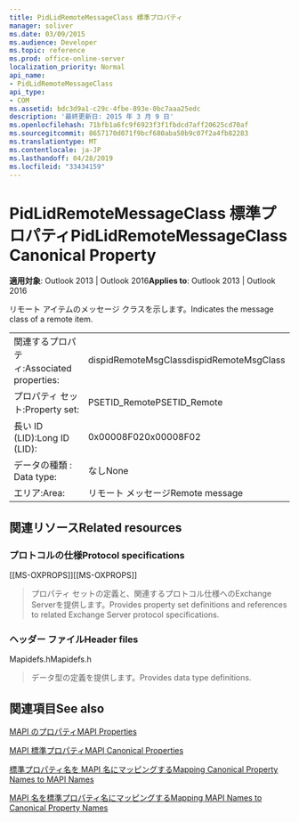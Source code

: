 ```yaml
---
title: PidLidRemoteMessageClass 標準プロパティ
manager: soliver
ms.date: 03/09/2015
ms.audience: Developer
ms.topic: reference
ms.prod: office-online-server
localization_priority: Normal
api_name:
- PidLidRemoteMessageClass
api_type:
- COM
ms.assetid: bdc3d9a1-c29c-4fbe-893e-0bc7aaa25edc
description: '最終更新日: 2015 年 3 月 9 日'
ms.openlocfilehash: 71bfb1a6fc9f6923f3f1fbdcd7aff20625cd70af
ms.sourcegitcommit: 8657170d071f9bcf680aba50b9c07f2a4fb82283
ms.translationtype: MT
ms.contentlocale: ja-JP
ms.lasthandoff: 04/28/2019
ms.locfileid: "33434159"
---
```

# <a name="pidlidremotemessageclass-canonical-property"></a><span data-ttu-id="d3df7-103">PidLidRemoteMessageClass 標準プロパティ</span><span class="sxs-lookup"><span data-stu-id="d3df7-103">PidLidRemoteMessageClass Canonical Property</span></span>

  
  
<span data-ttu-id="d3df7-104">**適用対象**: Outlook 2013 | Outlook 2016</span><span class="sxs-lookup"><span data-stu-id="d3df7-104">**Applies to**: Outlook 2013 | Outlook 2016</span></span> 
  
<span data-ttu-id="d3df7-105">リモート アイテムのメッセージ クラスを示します。</span><span class="sxs-lookup"><span data-stu-id="d3df7-105">Indicates the message class of a remote item.</span></span>
  
|||
|:-----|:-----|
|<span data-ttu-id="d3df7-106">関連するプロパティ:</span><span class="sxs-lookup"><span data-stu-id="d3df7-106">Associated properties:</span></span>  <br/> |<span data-ttu-id="d3df7-107">dispidRemoteMsgClass</span><span class="sxs-lookup"><span data-stu-id="d3df7-107">dispidRemoteMsgClass</span></span>  <br/> |
|<span data-ttu-id="d3df7-108">プロパティ セット:</span><span class="sxs-lookup"><span data-stu-id="d3df7-108">Property set:</span></span>  <br/> |<span data-ttu-id="d3df7-109">PSETID_Remote</span><span class="sxs-lookup"><span data-stu-id="d3df7-109">PSETID_Remote</span></span>  <br/> |
|<span data-ttu-id="d3df7-110">長い ID (LID):</span><span class="sxs-lookup"><span data-stu-id="d3df7-110">Long ID (LID):</span></span>  <br/> |<span data-ttu-id="d3df7-111">0x00008F02</span><span class="sxs-lookup"><span data-stu-id="d3df7-111">0x00008F02</span></span>  <br/> |
|<span data-ttu-id="d3df7-112">データの種類 : </span><span class="sxs-lookup"><span data-stu-id="d3df7-112">Data type:</span></span>  <br/> |<span data-ttu-id="d3df7-113">なし</span><span class="sxs-lookup"><span data-stu-id="d3df7-113">None</span></span>  <br/> |
|<span data-ttu-id="d3df7-114">エリア:</span><span class="sxs-lookup"><span data-stu-id="d3df7-114">Area:</span></span>  <br/> |<span data-ttu-id="d3df7-115">リモート メッセージ</span><span class="sxs-lookup"><span data-stu-id="d3df7-115">Remote message</span></span>  <br/> |
   
## <a name="related-resources"></a><span data-ttu-id="d3df7-116">関連リソース</span><span class="sxs-lookup"><span data-stu-id="d3df7-116">Related resources</span></span>

### <a name="protocol-specifications"></a><span data-ttu-id="d3df7-117">プロトコルの仕様</span><span class="sxs-lookup"><span data-stu-id="d3df7-117">Protocol specifications</span></span>

<span data-ttu-id="d3df7-118">[[MS-OXPROPS]]</span><span class="sxs-lookup"><span data-stu-id="d3df7-118">[[MS-OXPROPS]]</span></span> 
  
> <span data-ttu-id="d3df7-119">プロパティ セットの定義と、関連するプロトコル仕様へのExchange Serverを提供します。</span><span class="sxs-lookup"><span data-stu-id="d3df7-119">Provides property set definitions and references to related Exchange Server protocol specifications.</span></span>
    
### <a name="header-files"></a><span data-ttu-id="d3df7-120">ヘッダー ファイル</span><span class="sxs-lookup"><span data-stu-id="d3df7-120">Header files</span></span>

<span data-ttu-id="d3df7-121">Mapidefs.h</span><span class="sxs-lookup"><span data-stu-id="d3df7-121">Mapidefs.h</span></span>
  
> <span data-ttu-id="d3df7-122">データ型の定義を提供します。</span><span class="sxs-lookup"><span data-stu-id="d3df7-122">Provides data type definitions.</span></span>
    
## <a name="see-also"></a><span data-ttu-id="d3df7-123">関連項目</span><span class="sxs-lookup"><span data-stu-id="d3df7-123">See also</span></span>



[<span data-ttu-id="d3df7-124">MAPI のプロパティ</span><span class="sxs-lookup"><span data-stu-id="d3df7-124">MAPI Properties</span></span>](mapi-properties.md)
  
[<span data-ttu-id="d3df7-125">MAPI 標準プロパティ</span><span class="sxs-lookup"><span data-stu-id="d3df7-125">MAPI Canonical Properties</span></span>](mapi-canonical-properties.md)
  
[<span data-ttu-id="d3df7-126">標準プロパティ名を MAPI 名にマッピングする</span><span class="sxs-lookup"><span data-stu-id="d3df7-126">Mapping Canonical Property Names to MAPI Names</span></span>](mapping-canonical-property-names-to-mapi-names.md)
  
[<span data-ttu-id="d3df7-127">MAPI 名を標準プロパティ名にマッピングする</span><span class="sxs-lookup"><span data-stu-id="d3df7-127">Mapping MAPI Names to Canonical Property Names</span></span>](mapping-mapi-names-to-canonical-property-names.md)

